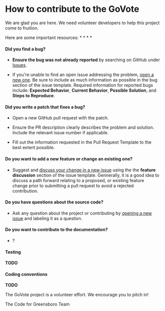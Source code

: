 # How to contribute to the GoVote

We are glad you are here. We need volunteer developers to help this project come to fruition.

Here are some important resources:
*
*
*
*

#### **Did you find a bug?**

* **Ensure the bug was not already reported** by searching on GitHub under [Issues](https://github.com/CodeForNC/reentry-resources-hub/issues).

* If you're unable to find an open issue addressing the problem, [open a new one](https://github.com/CodeForNC/reentry-resources-hub/issues/new). Be sure to include as much information as possible in the bug section of the issue template. Required information for reported bugs include: **Expected Behavior**, **Current Behavior**, **Possible Solution**, and **Steps to Reproduce**.

#### **Did you write a patch that fixes a bug?**

* Open a new GitHub pull request with the patch.

* Ensure the PR description clearly describes the problem and solution. Include the relevant issue number if applicable.

* Fill out the information requested in the Pull Request Template to the best extent possible.

#### **Do you want to add a new feature or change an existing one?**

* Suggest and [discuss your change in a new issue](https://github.com/CodeForNC/reentry-resources-hub/issues/new) using the the **feature discussion** section of the issue template. Gennerally, it is a good idea to discuss a path forward relating to a proposed, or existing feature change prior to submitting a pull request to avoid a rejected contribution.

#### **Do you have questions about the source code?**

* Ask any question about the project or contributing by [opening a new issue](https://github.com/CodeForNC/reentry-resources-hub/issues/new) and labeling it as a question.

#### **Do you want to contribute to the documentation?**

* ?

#### Testing

**TODO**

#### Coding conventions

**TODO**


The GoVote project is a volunteer effort. We encourage you to pitch in!

The Code for Greensboro Team
